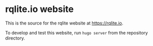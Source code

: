 # rqlite.io website

This is the source for the rqlite website at https://rqlite.io.

To develop and test this website, run `hugo server` from the repository directory.
